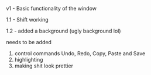 v1 - Basic functionality of the window

1.1 - Shift working

1.2 - added a background (ugly background lol)




needs to be added
1) control commands
    Undo, Redo, Copy, Paste and Save
2) highlighting
3) making shit look prettier

